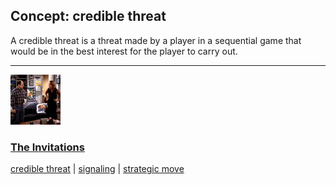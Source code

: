 ## Concept: credible threat

A credible threat is a threat made by a player in a sequential game that would be in the best interest for the player to carry out.

<hr>
<div class="clip-listing">
<img src="media/icons/invitations.jpg" alt="The Invitations icon">

### [The Invitations](../clip/77/)

[credible threat](/concept/credible-threat/) | [signaling](/concept/signaling/) | [strategic move](/concept/strategic-move/)
</div>

